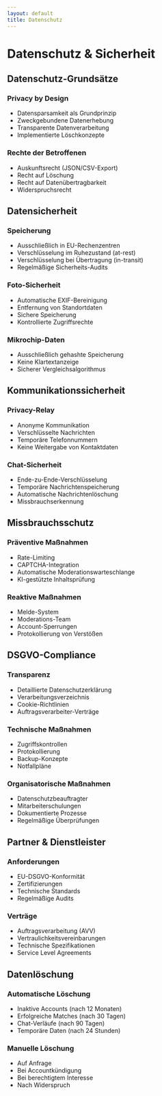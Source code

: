 ```yaml
---
layout: default
title: Datenschutz
---
```


# Datenschutz & Sicherheit

## Datenschutz-Grundsätze

### Privacy by Design
- Datensparsamkeit als Grundprinzip
- Zweckgebundene Datenerhebung
- Transparente Datenverarbeitung
- Implementierte Löschkonzepte

### Rechte der Betroffenen
- Auskunftsrecht (JSON/CSV-Export)
- Recht auf Löschung
- Recht auf Datenübertragbarkeit
- Widerspruchsrecht

## Datensicherheit

### Speicherung
- Ausschließlich in EU-Rechenzentren
- Verschlüsselung im Ruhezustand (at-rest)
- Verschlüsselung bei Übertragung (in-transit)
- Regelmäßige Sicherheits-Audits

### Foto-Sicherheit
- Automatische EXIF-Bereinigung
- Entfernung von Standortdaten
- Sichere Speicherung
- Kontrollierte Zugriffsrechte

### Mikrochip-Daten
- Ausschließlich gehashte Speicherung
- Keine Klartextanzeige
- Sicherer Vergleichsalgorithmus

## Kommunikationssicherheit

### Privacy-Relay
- Anonyme Kommunikation
- Verschlüsselte Nachrichten
- Temporäre Telefonnummern
- Keine Weitergabe von Kontaktdaten

### Chat-Sicherheit
- Ende-zu-Ende-Verschlüsselung
- Temporäre Nachrichtenspeicherung
- Automatische Nachrichtenlöschung
- Missbrauchserkennung

## Missbrauchsschutz

### Präventive Maßnahmen
- Rate-Limiting
- CAPTCHA-Integration
- Automatische Moderationswarteschlange
- KI-gestützte Inhaltsprüfung

### Reaktive Maßnahmen
- Melde-System
- Moderations-Team
- Account-Sperrungen
- Protokollierung von Verstößen

## DSGVO-Compliance

### Transparenz
- Detaillierte Datenschutzerklärung
- Verarbeitungsverzeichnis
- Cookie-Richtlinien
- Auftragsverarbeiter-Verträge

### Technische Maßnahmen
- Zugriffskontrollen
- Protokollierung
- Backup-Konzepte
- Notfallpläne

### Organisatorische Maßnahmen
- Datenschutzbeauftragter
- Mitarbeiterschulungen
- Dokumentierte Prozesse
- Regelmäßige Überprüfungen

## Partner & Dienstleister

### Anforderungen
- EU-DSGVO-Konformität
- Zertifizierungen
- Technische Standards
- Regelmäßige Audits

### Verträge
- Auftragsverarbeitung (AVV)
- Vertraulichkeitsvereinbarungen
- Technische Spezifikationen
- Service Level Agreements

## Datenlöschung

### Automatische Löschung
- Inaktive Accounts (nach 12 Monaten)
- Erfolgreiche Matches (nach 30 Tagen)
- Chat-Verläufe (nach 90 Tagen)
- Temporäre Daten (nach 24 Stunden)

### Manuelle Löschung
- Auf Anfrage
- Bei Accountkündigung
- Bei berechtigtem Interesse
- Nach Widerspruch
